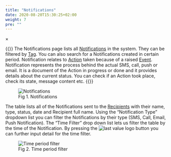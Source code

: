 ```yaml
---
title: "Notifications"
date: 2020-08-20T15:30:25+02:00
weight: 7
pre: ""
---
```


<!-- The Modal -->
<div id="myModal" class="modal">
  <span class="close">&times;</span>
  <img class="modal-content" id="img01">
  <div id="caption"></div>
</div>

{{<lead>}}
The Notifications page lists all [Notifications](/glossary#notification) in the system. They can be filtered by [Tag](/glossary#tag). You can also search for a Notifications created in certain period. Notification relates to [Action](/glossary#action) taken because of a raised [Event](/glossary#event). Notification represents the process behind the actual SMS, call, push or email. It is a document of the Action in progress or done and it provides details about the current status. You can check if an Action took place, check its state, message content etc.
{{</lead>}}

<figure class="image_container">
    <img class="center_image myImg" onClick="reply_click(this)"  id="notifications_view" src="/notifications_view.png" alt="Notifications">
    <figcaption >Fig 1. Notifications</figcaption>
</figure>

The table lists all of the Notifications sent to the [Recipients](/glossary#recipient) with their name, type, status, date and Recipient full name. Using the “Notification Type” dropdown list you can filter the Notifications by their type (SMS, Call, Email, Push Notification). The “Time Filter” drop down list lets us filter the table by the time of the Notification. By pressing the <img src="/options_button.png" alt="last value logo" class = "logo_resize"> button you can further input detail for the time filter.

<figure class="image_container">
    <img class="center_image myImg figure_resize2" onClick="reply_click(this)"  id="time_filer_options" src="/time_filer_options.png" alt="Time period filter">
    <figcaption >Fig 2. Time period filter</figcaption>
</figure>

<script>
// Get the modal
var modal = document.getElementById("myModal");

var modalImg = document.getElementById("img01");
var captionText = document.getElementById("caption");
function reply_click(img)
{
    modal.style.display = "block";
    modalImg.src = img.src;
    captionText.innerHTML = img.alt;
}

modal.onclick = function() { 
  modal.style.display = "none";
}

document.addEventListener('keyup', function(e) {
    if (e.keyCode == 27) {
        modal.style.display = "none";
    }
});
</script>